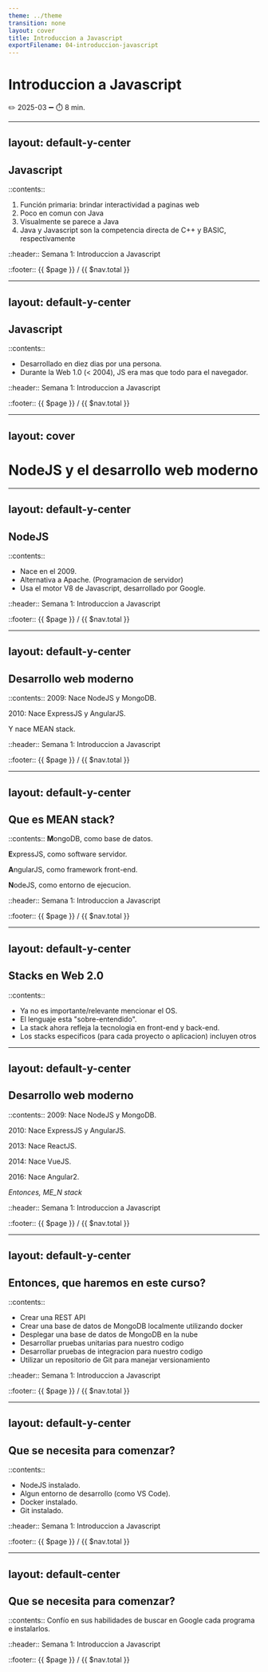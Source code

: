 ```yaml
---
theme: ../theme
transition: none
layout: cover
title: Introduccion a Javascript
exportFilename: 04-introduccion-javascript
---
```


# Introduccion a Javascript

✏️ 2025-03 ➖ ⏱️ 8 min.

---
layout: default-y-center
---

## Javascript

::contents::
1. Función primaria: brindar interactividad a paginas web
1. Poco en comun con Java
1. Visualmente se parece a Java
1. Java y Javascript son la competencia directa de C++ y BASIC, respectivamente

::header::
Semana 1: Introduccion a Javascript

::footer::
{{ $page }} / {{ $nav.total }}

---
layout: default-y-center
---

## Javascript

::contents::
- Desarrollado en diez dias por una persona.
- Durante la Web 1.0 (< 2004), JS era mas que todo para el navegador.

::header::
Semana 1: Introduccion a Javascript

::footer::
{{ $page }} / {{ $nav.total }}

---
layout: cover
---

# NodeJS y el desarrollo web moderno

---
layout: default-y-center
---

## NodeJS

::contents::
- Nace en el 2009.
- Alternativa a Apache. (Programacion de servidor)
- Usa el motor V8 de Javascript, desarrollado por Google.

::header::
Semana 1: Introduccion a Javascript

::footer::
{{ $page }} / {{ $nav.total }}

---
layout: default-y-center
---

## Desarrollo web moderno

::contents::
2009: Nace NodeJS y MongoDB.

2010: Nace ExpressJS y AngularJS.

Y nace MEAN stack.

::header::
Semana 1: Introduccion a Javascript

::footer::
{{ $page }} / {{ $nav.total }}

---
layout: default-y-center
---

## Que es MEAN stack?

::contents::
**M**ongoDB, como base de datos.

**E**xpressJS, como software servidor.

**A**ngularJS, como framework front-end.

**N**odeJS, como entorno de ejecucion.

::header::
Semana 1: Introduccion a Javascript

::footer::
{{ $page }} / {{ $nav.total }}

---
layout: default-y-center
---

## Stacks en Web 2.0

::contents::
- Ya no es importante/relevante mencionar el OS.
- El lenguaje esta "sobre-entendido".
- La stack ahora refleja la tecnologia en front-end y back-end.
- Los stacks especificos (para cada proyecto o aplicacion) incluyen otros

---
layout: default-y-center
---

## Desarrollo web moderno

::contents::
2009: Nace NodeJS y MongoDB.

2010: Nace ExpressJS y AngularJS.

2013: Nace ReactJS.

2014: Nace VueJS.

2016: Nace Angular2.

_Entonces, ME_N stack_

::header::
Semana 1: Introduccion a Javascript

::footer::
{{ $page }} / {{ $nav.total }}

---
layout: default-y-center
---

## Entonces, que haremos en este curso?

::contents::
- Crear una REST API
- Crear una base de datos de MongoDB localmente utilizando docker
- Desplegar una base de datos de MongoDB en la nube
- Desarrollar pruebas unitarias para nuestro codigo
- Desarrollar pruebas de integracion para nuestro codigo
- Utilizar un repositorio de Git para manejar versionamiento

::header::
Semana 1: Introduccion a Javascript

::footer::
{{ $page }} / {{ $nav.total }}



---
layout: default-y-center
---

## Que se necesita para comenzar?

::contents::
- NodeJS instalado.
- Algun entorno de desarrollo (como VS Code).
- Docker instalado.
- Git instalado.

::header::
Semana 1: Introduccion a Javascript

::footer::
{{ $page }} / {{ $nav.total }}



---
layout: default-center
---


## Que se necesita para comenzar?

::contents::
Confío en sus habilidades de buscar en Google cada programa e instalarlos.

::header::
Semana 1: Introduccion a Javascript

::footer::
{{ $page }} / {{ $nav.total }}


